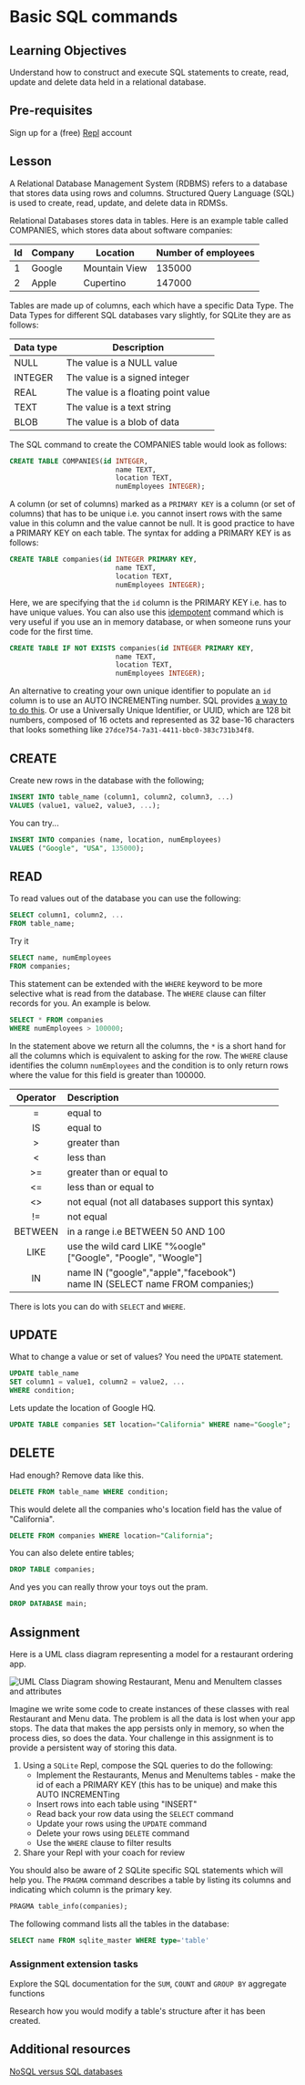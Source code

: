 # Basic SQL commands

## Learning Objectives
Understand how to construct and execute SQL statements to create, read, update and delete data held in a relational database.

## Pre-requisites
Sign up for a (free) [Repl](https://repl.it/~) account

## Lesson
A Relational Database Management System (RDBMS) refers to a database that stores data using rows and columns. Structured Query Language (SQL) is used to create, read, update, and delete data in RDMSs. 

Relational Databases stores data in tables. Here is an example table called COMPANIES, which stores data about software companies:

|**Id**|**Company**|**Location**|**Number of employees**|
|------|-----------|------------|-----------------------|
|1|Google|Mountain View|135000|
|2|Apple|Cupertino|147000|

Tables are made up of columns, each which have a specific Data Type. 
The Data Types for different SQL databases vary slightly, for SQLite they are as follows:

|Data type|Description|
|---------|-----------|
|NULL|The value is a NULL value|
|INTEGER|The value is a signed integer|
|REAL|The value is a floating point value|
|TEXT|The value is a text string|
|BLOB|The value is a blob of data|

The SQL command to create the COMPANIES table would look as follows:
```sql
CREATE TABLE COMPANIES(id INTEGER, 
                          name TEXT, 
                          location TEXT,
                          numEmployees INTEGER);
```

A column (or set of columns) marked as a `PRIMARY KEY` is a column (or set of columns) that has to be unique i.e. you cannot insert rows with the same value in this column and the value cannot be null. It is good practice to have a PRIMARY KEY on each table. The syntax for adding a PRIMARY KEY is as follows:

```sql
CREATE TABLE companies(id INTEGER PRIMARY KEY, 
                          name TEXT, 
                          location TEXT,
                          numEmployees INTEGER);
```
Here, we are specifying that the `id` column is the PRIMARY KEY i.e. has to have unique values. You can also use this [idempotent](https://en.wikipedia.org/wiki/Idempotence) command which is very useful if you use an in memory database, or when someone runs your code for the first time.
```sql
CREATE TABLE IF NOT EXISTS companies(id INTEGER PRIMARY KEY, 
                          name TEXT, 
                          location TEXT,
                          numEmployees INTEGER);
```
An alternative to creating your own unique identifier to populate an `id` column is to use an AUTO INCREMENTing number. SQL provides [a way to to do this](https://www.w3schools.com/sql/sql_autoincrement.asp). Or use a Universally Unique Identifier, or UUID, which are 128 bit numbers, composed of 16 octets and represented as 32 base-16 characters that looks something like `27dce754-7a31-4411-bbc0-383c731b34f8`.

## CREATE

Create new rows in the database with the following;
```sql
INSERT INTO table_name (column1, column2, column3, ...)
VALUES (value1, value2, value3, ...);
```
You can try...
```sql
INSERT INTO companies (name, location, numEmployees)
VALUES ("Google", "USA", 135000);
```
## READ
To read values out of the database you can use the following:
```sql
SELECT column1, column2, ...
FROM table_name;
```
Try it
```sql
SELECT name, numEmployees
FROM companies;
```
This statement can be extended with the `WHERE` keyword to be more selective what is read from the database. The `WHERE` clause can filter records for you. An example is below.
```sql
SELECT * FROM companies
WHERE numEmployees > 100000;
```
In the statement above we return all the columns, the `*` is a short hand for all the columns which is equivalent to asking for the row. The `WHERE` clause identifies the column `numEmployees` and the condition is to only return rows where the value for this field is greater than 100000.

|Operator|Description|
|:------:|:----------|
|=|equal to|
|IS|equal to|
|>|greater than|
|<|less than|
|>=|greater than or equal to|
|<=|less than or equal to|
|<>|not equal (not all databases support this syntax)|
|!=|not equal|
|BETWEEN|in a range i.e BETWEEN 50 AND 100|
|LIKE|use the wild card LIKE "%oogle"<br/>["Google", "Poogle", "Woogle"]|
|IN|name IN ("google","apple","facebook")<br/>name IN (SELECT name FROM companies;)|

There is lots you can do with `SELECT` and `WHERE`.

## UPDATE

What to change a value or set of values? You need the `UPDATE` statement.
```sql
UPDATE table_name
SET column1 = value1, column2 = value2, ...
WHERE condition;
```
Lets update the location of Google HQ.
```sql
UPDATE TABLE companies SET location="California" WHERE name="Google";
```

## DELETE

Had enough? Remove data like this.
```sql
DELETE FROM table_name WHERE condition;
```
This would delete all the companies who's location field has the value of "California".
```sql
DELETE FROM companies WHERE location="California";
```
You can also delete entire tables;
```sql
DROP TABLE companies;
```
And yes you can really throw your toys out the pram.
```sql
DROP DATABASE main;
```

## Assignment
Here is a UML class diagram representing a model for a restaurant ordering app. 

![UML Class Diagram showing Restaurant, Menu and MenuItem classes and attributes](https://user-images.githubusercontent.com/1316724/111300668-3ed7d980-8649-11eb-99b2-5a842259c4ed.png)

Imagine we write some code to create instances of these classes with real Restaurant and Menu data. The problem is all the data is lost when your app stops. The data that makes the app persists only in memory, so when the process dies, so does the data. Your challenge in this assignment is to provide a persistent way of storing this data.

  1. Using a `SQLite` Repl, compose the SQL queries to do the following:
     * Implement the Restaurants, Menus and MenuItems tables - make the id of each a PRIMARY KEY (this has to be unique) and make this AUTO INCREMENTing
     * Insert rows into each table using "INSERT"
     * Read back your row data using the `SELECT` command
     * Update your rows using the `UPDATE` command
     * Delete your rows using `DELETE` command
     * Use the `WHERE` clause to filter results  
  2. Share your Repl with your coach for review

You should also be aware of 2 SQLite specific SQL statements which will help you.
The `PRAGMA` command describes a table by listing its columns and indicating which column is the primary key.
```sql
PRAGMA table_info(companies);
``` 
The following command lists all the tables in the database:
```sql
SELECT name FROM sqlite_master WHERE type='table'
```

### Assignment extension tasks
Explore the SQL documentation for the `SUM`, `COUNT` and `GROUP BY` aggregate functions

Research how you would modify a table's structure after it has been created.

## Additional resources
[NoSQL versus SQL databases](https://www.mongodb.com/nosql-explained/nosql-vs-sql)

